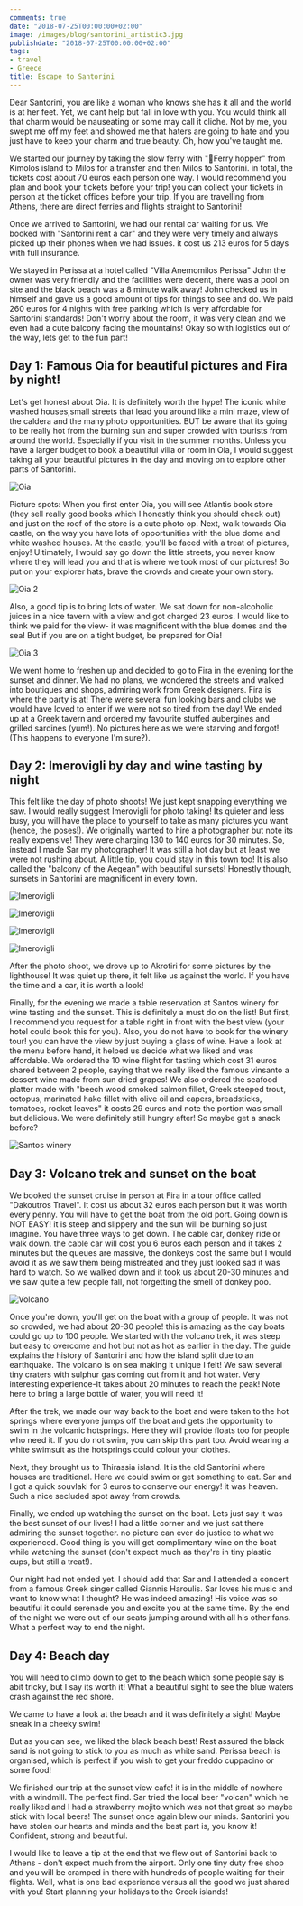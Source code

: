 ```yaml
---
comments: true
date: "2018-07-25T00:00:00+02:00"
image: /images/blog/santorini_artistic3.jpg
publishdate: "2018-07-25T00:00:00+02:00"
tags:
- travel
- Greece
title: Escape to Santorini
---
```

Dear Santorini, you are like a woman who knows she has it all and the world is at her feet. Yet, we cant help but fall in love with you. You would think all that charm would be nauseating or some may call it cliche. Not by me, you swept me off my feet and showed me that haters are going to hate and you just have to keep your charm and  true beauty. Oh, how you've taught me. 

We started our journey by taking the slow ferry with "Ferry hopper" from Kimolos island to Milos for a transfer and then Milos to Santorini. in total, the tickets cost about 70 euros each person one way. I would recommend you plan and book your tickets before your trip! you can collect your tickets in person at the ticket offices before your trip. If you are travelling from Athens, there are direct ferries and flights straight to Santorini!

Once we arrived to Santorini, we had our rental car waiting for us. We booked with "Santorini rent a car" and they were very timely and always picked up their phones when we had issues. it cost us 213 euros for 5 days with full insurance.  

We stayed in Perissa at a hotel called "Villa Anemomilos Perissa" John the owner was very friendly and the facilities were decent, there was a pool on site and the black beach was a 8 minute walk away! John checked us in himself and gave us a good amount of tips for things to see and do. We paid 260 euros for 4 nights with free parking which is very affordable for Santorini standards! Don't worry about the room, it was very clean and we even had a cute balcony facing the mountains!  Okay so with logistics out of the way, lets get to the fun part! 

## Day 1: Famous Oia for beautiful pictures and Fira by night! 

Let's get honest about Oia. It is definitely worth the hype! The iconic white washed houses,small streets that lead you around like a mini maze, view of the caldera and the many photo opportunities. BUT be aware that its going to be really hot from the burning sun and super crowded with tourists from around the world. Especially if you visit in the summer months. Unless you have a larger budget to book a beautiful villa or room in Oia, I would suggest taking all your beautiful pictures in the day and moving on to explore other parts of Santorini.

![Oia](/globefoodiebooktrotter/images/blog/santorini_iconic.jpg "Oia")

Picture spots: When you first enter Oia, you will see Atlantis book store (they sell really good books which I honestly think you should check out) and just on the roof of the store is a cute photo op.  Next, walk towards Oia castle, on the way you have lots of opportunities with the blue dome and white washed houses. At the castle, you'll be faced with a treat of pictures, enjoy! Ultimately,  I would say go down the little streets, you never know where they will lead you and that is where we took most of our pictures! So put on your explorer hats, brave the crowds and create your own story. 

![Oia 2](/globefoodiebooktrotter/images/blog/santorini_view.jpg "More Oia")

Also, a good tip is to bring lots of water. We sat down for non-alcoholic juices in a nice tavern with a view and got charged 23 euros. I would like to think we paid for the view- it was magnificent with the blue domes and the sea! But if you are on a tight budget, be prepared for Oia! 

![Oia 3](/globefoodiebooktrotter/images/blog/santorini_nice.jpg "More Oia :)")

We went home to freshen up and decided to go to Fira in the evening for the sunset and dinner. We had no plans, we wondered the streets and walked into boutiques  and shops, admiring work from Greek designers. Fira is where the party is at! There were several fun looking bars and clubs we would have loved to enter if we were not so tired from the day! We ended up at a Greek tavern and ordered my favourite stuffed aubergines and grilled sardines (yum!). No pictures here as we were starving and forgot! (This happens to everyone I'm sure?). 

## Day 2: Imerovigli by day and wine tasting by night 

This felt like the day of photo shoots! We just kept snapping everything we saw. I would really suggest Imerovigli for photo taking! Its quieter and less busy, you will have the place to yourself to take as many pictures you want (hence, the poses!). We originally wanted to hire a photographer but note its really expensive! They were charging 130 to 140 euros for 30 minutes. So, instead I made Sar my photographer! It was still a hot day but at least we were not rushing about. A little tip, you could stay in this town too! It is also called the "balcony of the Aegean" with beautiful sunsets! Honestly though, sunsets in Santorini are magnificent in every town. 

![Imerovigli](/globefoodiebooktrotter/images/blog/santorini_imerovigli.jpg "Imerovigli")

![Imerovigli](/globefoodiebooktrotter/images/blog/santorini_imerovigli2.jpg "Imerovigli again")

![Imerovigli](/globefoodiebooktrotter/images/blog/santorini_artistic.jpg "Imerovigli again")

![Imerovigli](/globefoodiebooktrotter/images/blog/santorini_artistic2.jpg "Imerovigli again")

After the photo shoot, we drove up to Akrotiri for some pictures by the lighthouse! It was quiet up there, it felt like us against the world. If you have the time and a car, it is worth a look!

Finally, for the evening we made a table reservation at  Santos winery for wine tasting and the sunset. This is definitely a must do on the list! But first, I recommend you request for a table right in front with the best view (your hotel could book this for you). Also, you do not have to book for the winery tour! you can have the view by just buying a glass of wine. Have a look at the menu before hand, it helped us decide what we liked and was affordable. We ordered the 10 wine flight for tasting which cost 31 euros shared between 2 people, saying that we really liked  the famous vinsanto a dessert wine made from sun dried grapes!  We also ordered the seafood platter made with "beech wood smoked salmon fillet, Greek steeped trout, octopus, marinated hake fillet with olive oil and capers, breadsticks, tomatoes, rocket leaves" it costs 29 euros and note the portion was small but delicious. We were definitely still hungry after! So maybe get a snack before? 

![Santos winery](/globefoodiebooktrotter/images/blog/santorini_10wine.jpg "10 wine flight, Santos winery")

## Day 3: Volcano trek and sunset on the boat

We booked the sunset cruise in person at Fira in a tour office called "Dakoutros Travel". It cost us about 32 euros each person but it was worth every penny. You will have to get the boat from the old port. Going down is NOT EASY! it is steep and slippery and the sun will be burning so just imagine. You have three ways to get down. The cable car, donkey ride or walk down. the cable car will cost you 6 euros each person and it takes 2 minutes but the queues are massive, the donkeys cost the same but I would avoid it as we saw them being mistreated and they just looked sad it was hard to watch. So we walked down and it took us about 20-30 minutes and we saw quite a few people fall, not forgetting the smell of donkey poo. 

![Volcano](/globefoodiebooktrotter/images/blog/santorini_volcano.jpg "Volcano")

Once you're down, you'll get on the boat with a group of people. It was not so crowded, we had about 20-30 people! this is amazing as the day boats could go up to 100 people. We started with the volcano trek, it was steep but easy to overcome and hot but not as hot as earlier in the day. The guide explains the history of Santorini and how the island split due to an earthquake. The volcano is on sea making it unique I felt! We saw several tiny craters with sulphur gas coming out from it and hot water. Very interesting experience-It takes about 20 minutes to reach the peak! Note here to bring a large bottle of water, you will need it! 

After the trek, we made our way back to the boat and were taken to the hot springs where everyone jumps off the boat and gets the opportunity to swim in the volcanic hotsprings. Here they will provide floats too for people who need it. If you do not swim, you can skip this part too. Avoid wearing a white swimsuit as the hotsprings could colour your clothes. 

Next, they brought us to Thirassia island. It is the old Santorini where houses are traditional. Here we could swim or get something to eat. Sar and I got a quick souvlaki for 3 euros to conserve our energy! it was heaven. Such a nice secluded spot away from crowds. 

Finally, we ended up watching the sunset on the boat. Lets just say it was the best sunset of our lives! I had a little corner and we just sat there admiring the sunset together. no picture can ever do justice to what we experienced. Good thing is you will get complimentary wine on the boat while watching the sunset (don't expect much as they're in tiny plastic cups, but still a treat!). 

Our night had not ended yet. I should add that Sar and I attended a concert from a famous Greek singer called Giannis Haroulis. Sar loves his music and want to know what I thought? He was indeed amazing! His voice was so beautiful it could serenade you and excite you at the same time. By the end of the night we were out of our seats jumping around with all his other fans. What a perfect way to end the night. 

## Day 4: Beach day

You will need to climb down to get to the beach which some people say is abit tricky, but I say its worth it! What a beautiful sight to see the blue waters crash against the red shore. 

We came to have a look at the beach and it was definitely a sight! Maybe sneak in a cheeky swim! 

But as you can see, we liked the black beach best! Rest assured the black sand is not going to stick to you as much as white sand. Perissa beach is organised, which is perfect if you wish to get your freddo cuppacino or some food! 

We finished our trip at the sunset view cafe! it is in the middle of nowhere with a windmill. The perfect find. Sar tried the local beer "volcan" which he really liked and I had a strawberry mojito which was not that great so maybe stick with local beers! The sunset once again blew our minds. Santorini you have stolen our hearts and minds and the best part is, you know it! Confident, strong and beautiful. 

I would like to leave a tip at the end that we flew out of Santorini back to Athens - don't expect much from the airport. Only one tiny duty free shop and you will be cramped in there with hundreds of people waiting for their flights. Well, what is one bad experience versus all the good we just shared with you! Start planning your holidays to the Greek islands! 